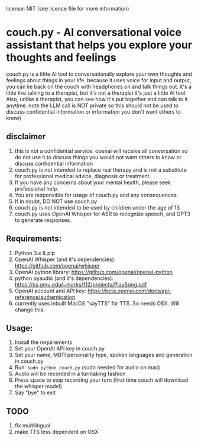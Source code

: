 license: MIT  (see licence file for more information)

# couch.py - AI conversational voice assistant that helps you explore your thoughts and feelings
couch.py is a little AI tool to conversationally explore your own thoughts and feelings about things in your life. because it uses voice for input and output, you can lie back on the couch with headphones on and talk things out. it's a little like talking to a therapist, but it's not a therapist it's just a little AI tool. Also, unlike a therapist, you can see how it's put together and can talk to it anytime. note the LLM call is NOT private so this should not be used to discuss confidential information or information you don't want others to know)

## disclaimer
1. this is not a confidential service. openai will receive all conversation so do not use it to discuss things you would not want others to know or discuss confidential information
2. couch.py is not intended to replace real therapy and is not a substitute for professional medical advice, diagnosis or treatment.
3. If you have any concerns about your mental health, please seek professional help.
4. You are responsible for usage of couch.py and any consequences.
5. If in doubt, DO NOT use couch.py
6. couch.py is not intended to be used by children under the age of 13.
7. couch.py uses OpenAI Whisper for ASR to recognize speech, and GPT3 to generate responses.

## Requirements:
1. Python 3.x & pip
2. OpenAI Whisper (and it's dependencies): https://github.com/openai/whisper
3. OpenAI python library: https://github.com/openai/openai-python
4. python pyaudio (and it's dependencies): https://cs.gmu.edu/~marks/112/projects/PlaySong.pdf
5. OpenAI account and API key: https://beta.openai.com/docs/api-reference/authentication
6. currently uses inbuilt MacOS "sayTTS" for TTS. So needs OSX. Will change this.

## Usage:
1. Install the requirements
2. Set your OpenAI API key in couch.py
3. Set your name, MBTI personality type, spoken languages and generation in couch.py
4. Run: `sudo python couch.py` (sudo needed for audio on mac)
5. Audio will be recorded in a turntaking fashion 
6. Press space to stop recording your turn (first time couch will download the whisper model)
7. Say "bye" to exit

## TODO
1. fix multilingual 
2. make TTS less dependent on OSX
